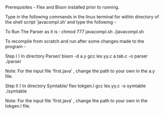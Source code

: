 
Prerequisites - Flex and Bison installed prior to running.  

Type in the following commands in the linux terminal for within directory of the shell script ‘javacompl.sh’ and type the following -

To Run The Parser as it is  :
chmod 777 javacompl.sh ./javacompl.sh

To recompile from scratch and run after some changes made to the program -

Step I ) In directory Parser/
bison -d a.y
gcc lex.yy.c a.tab.c -o parser
./parser 

Note: For the input file ‘first.java’ , change the path to your own in the a.y file.

Step II ) In directory Symtable/
flex tokgen.l
gcc lex.yy.c -o symtable
./symtable

Note: For the input file ‘first.java’ , change the path to your own in the tokgen.l file.
